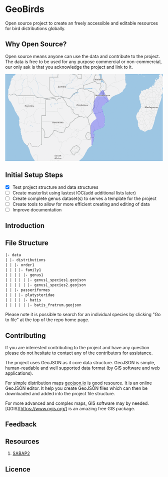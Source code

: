 # GeoBirds

Open source project to create an freely accessible and editable resources for bird distributions globally.

## Why Open Source?

Open source means anyone can use the data and contribute to the project. The data is free to be used for any purpose commercial or non-commercial, our only ask is that you acknowledge the project and link to it.

![Sample of data](assets/images/sample.png)

## Initial Setup Steps

- [x] Test project structure and data structures
- [ ] Create masterlist using lastest IOC(add additional lists later)
- [ ] Create complete genus dataset(s) to serves a template for the project
- [ ] Create tools to allow for more efficient creating and editing of data
- [ ] Improve documentation

## Introduction

## File Structure

```
|- data
| |- distributions
| | |- order1
| | | |- family1
| | | | |- genus1
| | | | | |- genus1_species1.geojson
| | | | | |- genus1_species2.geojson
| | |- passeriformes
| | | |- platysteridae
| | | | |- batis
| | | | | |- batis_fratrum.geojson
```

Please note it is possible to search for an individual species by clicking "Go to file" at the top of the repo home page.

## Contributing

If you are interested contributing to the project and have any question please do not hesitate to contact any of the contributors for assistance.

The project uses GeoJSON as it core data structure. GeoJSON is simple, human-readable and well supported data format (by GIS software and web applications).

For simple distribution maps [geojson.io](https://geojson.io) is good resource. It is an online GeoJSON editor. It help you create GeoJSON files which can then be downloaded and added into the project file structure.

For more advanced and complex maps, GIS software may by needed. [QGIS][https://www.qgis.org/] is an amazing free GIS package.

## Feedback

## Resources

1. [SABAP2](resources/sabap2/sabap2.md)

## Licence
